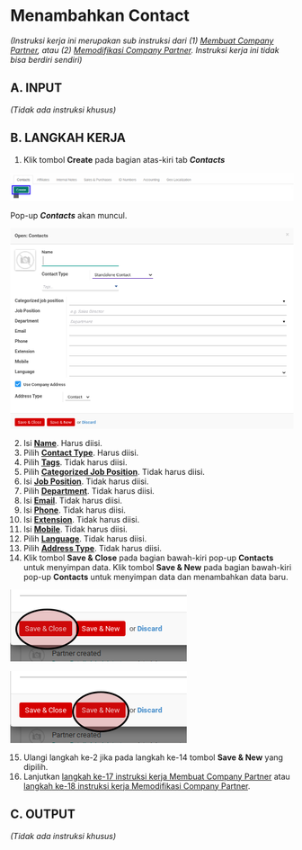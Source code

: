 # Menambahkan Contact

*(Instruksi kerja ini merupakan sub instruksi dari (1) [Membuat Company Partner](./membuat.md), atau (2) [Memodifikasi Company Partner](./memodifikasi.md). Instruksi kerja ini tidak bisa berdiri sendiri)*

## A. INPUT

*(Tidak ada instruksi khusus)*

## B. LANGKAH KERJA

1. Klik tombol **Create** pada bagian atas-kiri tab ***Contacts***

![](../img/company-partner/tombol-create-contact.png)

Pop-up ***Contacts*** akan muncul.

![](../img/company-partner/pop-up-contact.png)

2. Isi **[Name](./penjelasan.md#field-contact-name)**. Harus diisi.
3. Pilih **[Contact Type](./penjelasan.md#field-contact-type)**. Harus diisi.
4. Pilih **[Tags](./penjelasan.md#field-contact-tags)**. Tidak harus diisi.
5. Pilih **[Categorized Job Position](./penjelasan.md#field-contact-job-category)**. Tidak harus diisi.
6. Isi **[Job Position](./penjelasan.md#field-contact-job-position)**. Tidak harus diisi.
7. Pilih **[Department](./penjelasan.md#field-contact-job-department)**. Tidak harus diisi.
8. Isi **[Email](./penjelasan.md#field-contact-job-email)**. Tidak harus diisi.
9. Isi **[Phone](./penjelasan.md#field-contact-job-phone)**. Tidak harus diisi.
10. Isi **[Extension](./penjelasan.md#field-contact-job-phone-extension)**. Tidak harus diisi.
11. Isi **[Mobile](./penjelasan.md#field-contact-job-mobile)**. Tidak harus diisi.
12. Pilih **[Language](./penjelasan.md#field-contact-job-language)**. Tidak harus diisi.
13. Pilih **[Address Type](./penjelasan.md#field-contact-job-address-type)**. Tidak harus diisi.
14. Klik tombol **Save & Close** pada bagian bawah-kiri pop-up **Contacts** untuk menyimpan data. Klik tombol **Save & New** pada bagian bawah-kiri pop-up **Contacts** untuk menyimpan data dan menambahkan data baru.

![](../img/company-partner/tombol-save-close-contact.png)

![](../img/company-partner/tombol-save-new-contact.png)

15. Ulangi langkah ke-2 jika pada langkah ke-14 tombol **Save & New** yang dipilih.
16. Lanjutkan [langkah ke-17 instruksi kerja Membuat Company Partner](./membuat.md#l17) atau [langkah ke-18 instruksi kerja Memodifikasi Company Partner](./memodifikasi.md#l18).

## C. OUTPUT

*(Tidak ada instruksi khusus)*
